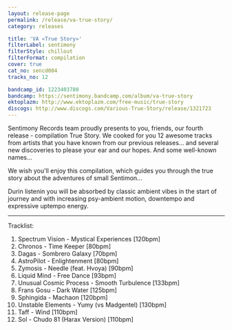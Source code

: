 ```yaml
---
layout: release-page
permalink: /release/va-true-story/
category: releases

title: 'VA «True Story»'
filterLabel: sentimony
filterStyle: chillout
filterFormat: compilation
cover: true
cat_no: sencd004
tracks_no: 12

bandcamp_id: 1223403780
bandcamp: https://sentimony.bandcamp.com/album/va-true-story
ektoplazm: http://www.ektoplazm.com/free-music/true-story
discogs: http://www.discogs.com/Various-True-Story/release/1321723
---
```


Sentimony Records team proudly presents to you, friends, our fourth release - compilation True Story. We cooked for you 12 awesome tracks from artists that you have known from our previous releases... and several new discoveries to please your ear and our hopes. And some well-known names...

We wish you'll enjoy this compilation, which guides you through the true story about the adventures of small Sentimon...

Durin listenin you will be absorbed by classic ambient vibes in the start of journey and with increasing psy-ambient motion, downtempo and expressive uptempo energy.

---
Tracklist:

01. Spectrum Vision - Mystical Experiences [120bpm]
02. Chronos - Time Keeper [80bpm]
03. Dagas - Sombrero Galaxy [70bpm]
04. AstroPilot - Enlightenment [80bpm]
05. Zymosis - Needle (feat. Hvoya) [90bpm]
06. Liquid Mind - Free Dance [93bpm]
07. Unusual Cosmic Process - Smooth Turbulence [133bpm]
08. Frans Gosu - Dark Water [125bpm]
09. Sphingida - Machaon [120bpm]
10. Unstable Elements - Yumy (vs Madgentel) [130bpm]
11. Taff - Wind [110bpm]
12. Sol - Chudo 81 (Harax Version) [110bpm]

